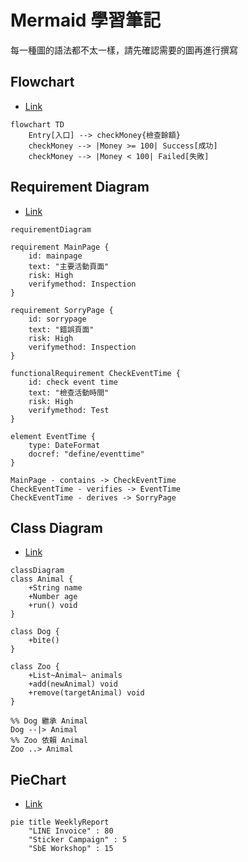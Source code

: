 # Mermaid 學習筆記

每一種圖的語法都不太一樣，請先確認需要的圖再進行撰寫


## Flowchart
- [Link](https://mermaid-js.github.io/mermaid/#/flowchart)
```mermaid
flowchart TD
    Entry[入口] --> checkMoney{檢查餘額}
    checkMoney --> |Money >= 100| Success[成功]
    checkMoney --> |Money < 100| Failed[失敗]
```

## Requirement Diagram
- [Link](https://mermaid-js.github.io/mermaid/#/requirementDiagram)
```
requirementDiagram

requirement MainPage {
    id: mainpage
    text: "主要活動頁面"
    risk: High
    verifymethod: Inspection
}

requirement SorryPage {
    id: sorrypage
    text: "錯誤頁面"
    risk: High
    verifymethod: Inspection
}

functionalRequirement CheckEventTime {
    id: check event time
    text: "檢查活動時間"
    risk: High
    verifymethod: Test
}

element EventTime {
    type: DateFormat
    docref: "define/eventtime"
}

MainPage - contains -> CheckEventTime
CheckEventTime - verifies -> EventTime
CheckEventTime - derives -> SorryPage
```

## Class Diagram
- [Link](https://mermaid-js.github.io/mermaid/#/classDiagram)
```mermaid
classDiagram
class Animal {
    +String name
    +Number age
    +run() void
}

class Dog {
    +bite()
}

class Zoo {
    +List~Animal~ animals
    +add(newAnimal) void
    +remove(targetAnimal) void
}

%% Dog 繼承 Animal
Dog --|> Animal
%% Zoo 依賴 Animal
Zoo ..> Animal
```

## PieChart
- [Link](https://mermaid-js.github.io/mermaid/#/pie)
```mermaid
pie title WeeklyReport
    "LINE Invoice" : 80
    "Sticker Campaign" : 5
    "SbE Workshop" : 15
```